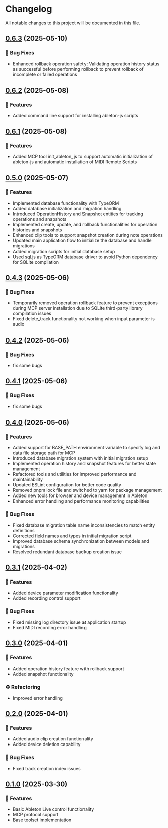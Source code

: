 # Changelog

All notable changes to this project will be documented in this file.

## [0.6.3](https://github.com/xiaolaa2/ableton-copilot-mcp/compare/v0.6.2...v0.6.3) (2025-05-10)


### 🐛 Bug Fixes

* Enhanced rollback operation safety: Validating operation history status as successful before performing rollback to prevent rollback of incomplete or failed operations

## [0.6.2](https://github.com/xiaolaa2/ableton-copilot-mcp/compare/v0.6.1...v0.6.2) (2025-05-08)


### 🚀 Features

* Added command line support for installing ableton-js scripts

## [0.6.1](https://github.com/xiaolaa2/ableton-copilot-mcp/compare/v0.5.0...v0.6.1) (2025-05-08)


### 🚀 Features

* Added MCP tool init_ableton_js to support automatic initialization of ableton-js and automatic installation of MIDI Remote Scripts

## [0.5.0](https://github.com/xiaolaa2/ableton-copilot-mcp/compare/v0.4.3...v0.5.0) (2025-05-07)


### 🚀 Features

* Implemented database functionality with TypeORM
* Added database initialization and migration handling
* Introduced OperationHistory and Snapshot entities for tracking operations and snapshots
* Implemented create, update, and rollback functionalities for operation histories and snapshots
* Enhanced clip tools to support snapshot creation during note operations
* Updated main application flow to initialize the database and handle migrations
* Added migration scripts for initial database setup
* Used sql.js as TypeORM database driver to avoid Python dependency for SQLite compilation

## [0.4.3](https://github.com/xiaolaa2/ableton-copilot-mcp/compare/v0.4.2...v0.4.3) (2025-05-06)


### 🐛 Bug Fixes

* Temporarily removed operation rollback feature to prevent exceptions during MCP server installation due to SQLite third-party library compilation issues
* Fixed delete_track functionality not working when input parameter is audio

## [0.4.2](https://github.com/xiaolaa2/ableton-copilot-mcp/compare/v0.4.1...v0.4.2) (2025-05-06)


### 🐛 Bug Fixes

* fix some bugs

## [0.4.1](https://github.com/xiaolaa2/ableton-copilot-mcp/compare/v0.4.0...v0.4.1) (2025-05-06)


### 🐛 Bug Fixes

* fix some bugs

## [0.4.0](https://github.com/xiaolaa2/ableton-copilot-mcp/compare/v0.3.1...v0.4.0) (2025-05-06)


### 🚀 Features

* Added support for BASE_PATH environment variable to specify log and data file storage path for MCP
* Introduced database migration system with initial migration setup
* Implemented operation history and snapshot features for better state management
* Refactored tools and utilities for improved performance and maintainability
* Updated ESLint configuration for better code quality
* Removed pnpm lock file and switched to yarn for package management
* Added new tools for browser and device management in Ableton
* Enhanced error handling and performance monitoring capabilities


### 🐛 Bug Fixes

* Fixed database migration table name inconsistencies to match entity definitions
* Corrected field names and types in initial migration script
* Improved database schema synchronization between models and migrations
* Resolved redundant database backup creation issue

## [0.3.1](https://github.com/xiaolaa2/ableton-copilot-mcp/compare/v0.3.0...v0.3.1) (2025-04-02)


### 🚀 Features

* Added device parameter modification functionality
* Added recording control support


### 🐛 Bug Fixes

* Fixed missing log directory issue at application startup
* Fixed MIDI recording error handling

## [0.3.0](https://github.com/xiaolaa2/ableton-copilot-mcp/compare/v0.2.0...v0.3.0) (2025-04-01)


### 🚀 Features

* Added operation history feature with rollback support
* Added snapshot functionality


### ♻️ Refactoring

* Improved error handling

## [0.2.0](https://github.com/xiaolaa2/ableton-copilot-mcp/compare/v0.1.0...v0.2.0) (2025-04-01)


### 🚀 Features

* Added audio clip creation functionality
* Added device deletion capability


### 🐛 Bug Fixes

* Fixed track creation index issues

## [0.1.0](https://github.com/xiaolaa2/ableton-copilot-mcp/releases/tag/v0.1.0) (2025-03-30)


### 🚀 Features

* Basic Ableton Live control functionality
* MCP protocol support
* Base toolset implementation
